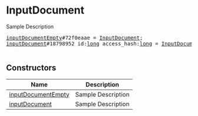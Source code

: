 # InputDocument

Sample Description

<pre>
<a href="../constructor/inputDocumentEmpty">inputDocumentEmpty</a>#72f0eaae = <a href="../type/InputDocument.md">InputDocument</a>;
<a href="../constructor/inputDocument">inputDocument</a>#18798952 id:<a href="../type/long.md">long</a> access_hash:<a href="../type/long.md">long</a> = <a href="../type/InputDocument.md">InputDocument</a>;

</pre>

## Constructors

| Name | Description |
|------|-------------|
| [inputDocumentEmpty](../constructor/inputDocumentEmpty.md) | Sample Description |
| [inputDocument](../constructor/inputDocument.md) | Sample Description |

